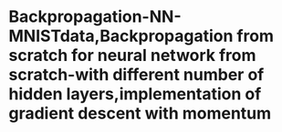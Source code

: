 # Backpropagation-NN-MNISTdata,Backpropagation from scratch for neural network from scratch-with different number of hidden layers,implementation of gradient descent with momentum
